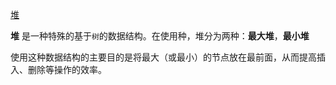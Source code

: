 [堆](https://github.com/trekhleb/javascript-algorithms/blob/master/src/data-structures/heap/README.zh-CN.md)


**堆** 是一种特殊的基于`树`的数据结构。在使用种，堆分为两种：**最大堆**，**最小堆**






使用这种数据结构的主要目的是将最大（或最小）的节点放在最前面，从而提高插入、删除等操作的效率。 










